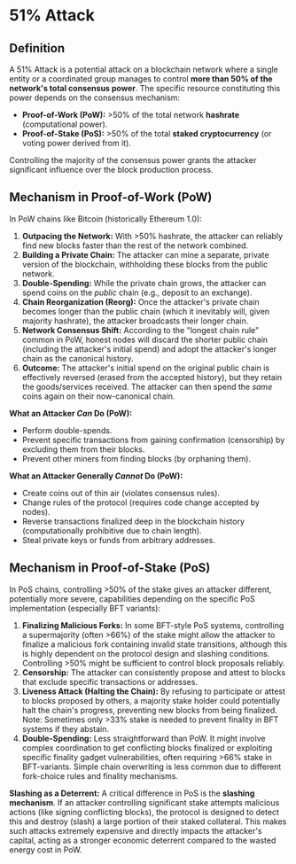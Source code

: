 # 51% Attack

## Definition

A 51% Attack is a potential attack on a blockchain network where a single entity or a coordinated group manages to control **more than 50% of the network's total consensus power**. The specific resource constituting this power depends on the consensus mechanism:

*   **Proof-of-Work (PoW):** >50% of the total network **hashrate** (computational power).
*   **Proof-of-Stake (PoS):** >50% of the total **staked cryptocurrency** (or voting power derived from it).

Controlling the majority of the consensus power grants the attacker significant influence over the block production process.

## Mechanism in Proof-of-Work (PoW)

In PoW chains like Bitcoin (historically Ethereum 1.0):

1.  **Outpacing the Network:** With >50% hashrate, the attacker can reliably find new blocks faster than the rest of the network combined.
2.  **Building a Private Chain:** The attacker can mine a separate, private version of the blockchain, withholding these blocks from the public network.
3.  **Double-Spending:** While the private chain grows, the attacker can spend coins on the *public* chain (e.g., deposit to an exchange).
4.  **Chain Reorganization (Reorg):** Once the attacker's private chain becomes longer than the public chain (which it inevitably will, given majority hashrate), the attacker broadcasts their longer chain.
5.  **Network Consensus Shift:** According to the "longest chain rule" common in PoW, honest nodes will discard the shorter public chain (including the attacker's initial spend) and adopt the attacker's longer chain as the canonical history.
6.  **Outcome:** The attacker's initial spend on the original public chain is effectively reversed (erased from the accepted history), but they retain the goods/services received. The attacker can then spend the *same* coins again on their now-canonical chain.

**What an Attacker *Can* Do (PoW):**
*   Perform double-spends.
*   Prevent specific transactions from gaining confirmation (censorship) by excluding them from their blocks.
*   Prevent other miners from finding blocks (by orphaning them).

**What an Attacker Generally *Cannot* Do (PoW):**
*   Create coins out of thin air (violates consensus rules).
*   Change rules of the protocol (requires code change accepted by nodes).
*   Reverse transactions finalized deep in the blockchain history (computationally prohibitive due to chain length).
*   Steal private keys or funds from arbitrary addresses.

## Mechanism in Proof-of-Stake (PoS)

In PoS chains, controlling >50% of the stake gives an attacker different, potentially more severe, capabilities depending on the specific PoS implementation (especially BFT variants):

1.  **Finalizing Malicious Forks:** In some BFT-style PoS systems, controlling a supermajority (often >66%) of the stake might allow the attacker to finalize a malicious fork containing invalid state transitions, although this is highly dependent on the protocol design and slashing conditions. Controlling >50% might be sufficient to control block proposals reliably.
2.  **Censorship:** The attacker can consistently propose and attest to blocks that exclude specific transactions or addresses.
3.  **Liveness Attack (Halting the Chain):** By refusing to participate or attest to blocks proposed by others, a majority stake holder could potentially halt the chain's progress, preventing new blocks from being finalized. Note: Sometimes only >33% stake is needed to prevent finality in BFT systems if they abstain.
4.  **Double-Spending:** Less straightforward than PoW. It might involve complex coordination to get conflicting blocks finalized or exploiting specific finality gadget vulnerabilities, often requiring >66% stake in BFT-variants. Simple chain overwriting is less common due to different fork-choice rules and finality mechanisms.

**Slashing as a Deterrent:** A critical difference in PoS is the **slashing mechanism**. If an attacker controlling significant stake attempts malicious actions (like signing conflicting blocks), the protocol is designed to detect this and destroy (slash) a large portion of their staked collateral. This makes such attacks extremely expensive and directly impacts the attacker's capital, acting as a stronger economic deterrent compared to the wasted energy cost in PoW.
